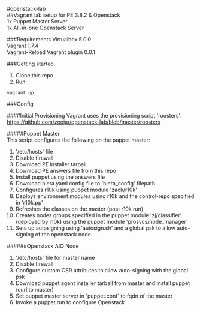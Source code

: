 #openstack-lab  
##Vagrant lab setup for PE 3.8.2 & Openstack  
1x Puppet Master Server  
1x All-in-one Openstack Server   

###Requirements
Virtualbox 5.0.0  
Vagrant 1.7.4  
Vagrant-Reload Vagrant plugin 0.0.1  


###Getting started  
1. Clone this repo  
2. Run:   
```  
vagrant up  

```



###Config

####Initial Provisioning
Vagrant uses the provisioning script 'roosters':  
https://github.com/zoojar/openstack-lab/blob/master/roosters  
  

#####Puppet Master  
This script configures the following on the puppet master:  
1. '/etc/hosts' file  
2. Disable firewall  
3. Download PE installer tarball  
4. Download PE answers file from this repo  
5. Install puppet using the answers file  
6. Download hiera.yaml config file to 'hiera_config' filepath  
7. Configures r10k using puppet module 'zack/r10k'  
8. Deploys environment modules using r10k and the control-repo specified in 'r10k.pp'  
9. Refreshes the classes on the master (post r10k run)  
10. Creates nodes groups specified in the puppet module 'zj/classifier' (deployed by r10k) using the puppet module 'prosvcs/node_manager'  
11. Sets up autosigning using 'autosign.sh' and a global psk to allow auto-signing of the openstack node  
  
  
######Openstack AIO Node
1. '/etc/hosts' file for master name
2. Disable firewall
3. Configure custom CSR attributes to allow auto-signing with the global psk
4. Download puppet agent installer tarball from master and install puppet (curl to master)
5. Set puppet master server in 'puppet.conf' to fqdn of the master
6. Invoke a puppet run to configure Openstack
